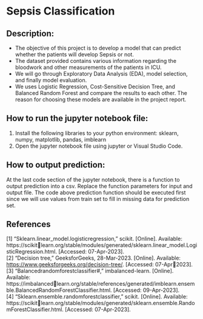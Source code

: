 # Sepsis Classification

## Description:
* The objective of this project is to develop a model that can predict whether the patients will develop Sepsis or not.
* The dataset provided contains various information regarding the bloodwork and other measurements of the patients in ICU.
* We will go through Exploratory Data Analysis (EDA), model selection, and finally model evaluation.
* We uses Logistic Regression, Cost-Sensitive Decision Tree, and Balanced Random Forest and compare the results to each other. The reason for choosing these models are available in the project report.

## How to run the jupyter notebook file:
1. Install the following libraries to your python environment: sklearn, numpy, matplotlib, pandas, imblearn
2. Open the jupyter notebook file using jupyter or Visual Studio Code.

## How to output prediction:
At the last code section of the jupyter notebook, there is a function to output prediction into a csv. Replace the function parameters for input and output file. 
The code above prediction function should be executed first since we will use values from train set to fill in missing data for prediction set.

## References
[1] “Sklearn.linear_model.logisticregression,” scikit. [Online]. Available: https://scikitlearn.org/stable/modules/generated/sklearn.linear_model.LogisticRegression.html. [Accessed: 07-Apr-2023].<br/>
[2] “Decision tree,” GeeksforGeeks, 28-Mar-2023. [Online]. Available: https://www.geeksforgeeks.org/decision-tree/. [Accessed: 07-Apr2023].<br/>
[3] “Balancedrandomforestclassifier#,” imbalanced-learn. [Online]. Available: https://imbalancedlearn.org/stable/references/generated/imblearn.ensemble.BalancedRandomForestClassifier.html. [Accessed: 09-Apr-2023].<br/>
[4] “Sklearn.ensemble.randomforestclassifier,” scikit. [Online]. Available: https://scikitlearn.org/stable/modules/generated/sklearn.ensemble.RandomForestClassifier.html. [Accessed: 07-Apr-2023].<br/>
